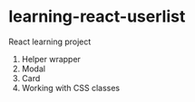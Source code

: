 # learning-react-userlist

React learning project
1. Helper wrapper
2. Modal
3. Card
4. Working with CSS classes
